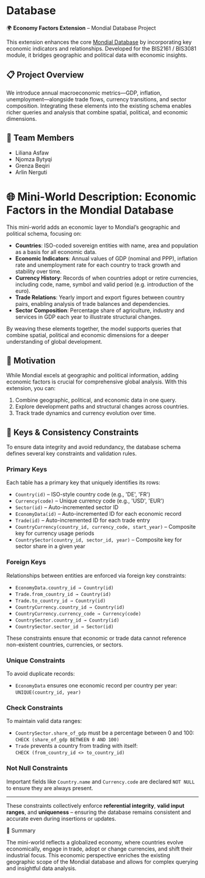 # Database

🌍 **Economy Factors Extension** – Mondial Database Project

This extension enhances the core [Mondial Database](https://www.dbis.cs.tu-dortmund.de/cms/de/home/Lehre/Mondial/) by incorporating key economic indicators and relationships. Developed for the BIS2161 / BIS3081 module, it bridges geographic and political data with economic insights.

## 📋 Project Overview

We introduce annual macroeconomic metrics—GDP, inflation, unemployment—alongside trade flows, currency transitions, and sector composition. Integrating these elements into the existing schema enables richer queries and analysis that combine spatial, political, and economic dimensions.

## 👥 Team Members

* Liliana Asfaw
* Njomza Bytyqi
* Grenza Beqiri
* Arlin Nerguti

# 🌐 Mini-World Description: Economic Factors in the Mondial Database

This mini-world adds an economic layer to Mondial’s geographic and political schema, focusing on:

* **Countries**: ISO-coded sovereign entities with name, area and population as a basis for all economic data.
* **Economic Indicators**: Annual values of GDP (nominal and PPP), inflation rate and unemployment rate for each country to track growth and stability over time.
* **Currency History**: Records of when countries adopt or retire currencies, including code, name, symbol and valid period (e.g. introduction of the euro).
* **Trade Relations**: Yearly import and export figures between country pairs, enabling analysis of trade balances and dependencies.
* **Sector Composition**: Percentage share of agriculture, industry and services in GDP each year to illustrate structural changes.

By weaving these elements together, the model supports queries that combine spatial, political and economic dimensions for a deeper understanding of global development.

## 🎯 Motivation

While Mondial excels at geographic and political information, adding economic factors is crucial for comprehensive global analysis. With this extension, you can:

1. Combine geographic, political, and economic data in one query.
2. Explore development paths and structural changes across countries.
3. Track trade dynamics and currency evolution over time.


## 🔐 Keys & Consistency Constraints

To ensure data integrity and avoid redundancy, the database schema defines several key constraints and validation rules.

### Primary Keys
Each table has a primary key that uniquely identifies its rows:

- `Country(id)` – ISO-style country code (e.g., 'DE', 'FR')
- `Currency(code)` – Unique currency code (e.g., 'USD', 'EUR')
- `Sector(id)` – Auto-incremented sector ID
- `EconomyData(id)` – Auto-incremented ID for each economic record
- `Trade(id)` – Auto-incremented ID for each trade entry
- `CountryCurrency(country_id, currency_code, start_year)` – Composite key for currency usage periods
- `CountrySector(country_id, sector_id, year)` – Composite key for sector share in a given year

### Foreign Keys
Relationships between entities are enforced via foreign key constraints:

- `EconomyData.country_id → Country(id)`
- `Trade.from_country_id → Country(id)`
- `Trade.to_country_id → Country(id)`
- `CountryCurrency.country_id → Country(id)`
- `CountryCurrency.currency_code → Currency(code)`
- `CountrySector.country_id → Country(id)`
- `CountrySector.sector_id → Sector(id)`

These constraints ensure that economic or trade data cannot reference non-existent countries, currencies, or sectors.

### Unique Constraints
To avoid duplicate records:

- `EconomyData` ensures one economic record per country per year:  
  `UNIQUE(country_id, year)`

### Check Constraints
To maintain valid data ranges:

- `CountrySector.share_of_gdp` must be a percentage between 0 and 100:  
  `CHECK (share_of_gdp BETWEEN 0 AND 100)`
- `Trade` prevents a country from trading with itself:  
  `CHECK (from_country_id <> to_country_id)`

### Not Null Constraints
Important fields like `Country.name` and `Currency.code` are declared `NOT NULL` to ensure they are always present.

---

These constraints collectively enforce **referential integrity**, **valid input ranges**, and **uniqueness** – ensuring the database remains consistent and accurate even during insertions or updates.

🧠 Summary

The mini-world reflects a globalized economy, where countries evolve economically, engage in trade, adopt or change currencies, and shift their industrial focus. This economic perspective enriches the existing geographic scope of the Mondial database and allows for complex querying and insightful data analysis.


